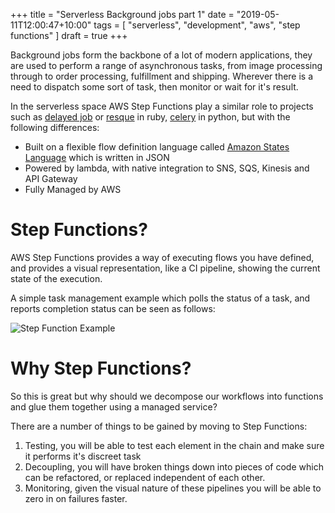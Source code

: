 +++
title = "Serverless Background jobs part 1"
date = "2019-05-11T12:00:47+10:00"
tags = [ "serverless", "development", "aws", "step functions" ]
draft = true
+++

Background jobs form the backbone of a lot of modern applications, they are used to perform a range of asynchronous tasks, from image processing through to order processing, fulfillment and shipping. Wherever there is a need to dispatch some sort of task, then monitor or wait for it's result.

In the serverless space AWS Step Functions play a similar role to projects such as [delayed job](https://github.com/collectiveidea/delayed_job) or [resque](https://github.com/resque/resque) in ruby, [celery](http://www.celeryproject.org/) in python, but with the following differences:

* Built on a flexible flow definition language called [Amazon States Language](https://states-language.net/spec.html) which is written in JSON
* Powered by lambda, with native integration to SNS, SQS, Kinesis and API Gateway
* Fully Managed by AWS

# Step Functions?

AWS Step Functions provides a way of executing flows you have defined, and provides a visual representation, like a CI pipeline, showing the current state of the execution. 

A simple task management example which polls the status of a task, and reports completion status can be seen as follows:

![Step Function Example](/images/2019-05-11_stepfunction.png)

# Why Step Functions?

So this is great but why should we decompose our workflows into functions and glue them together using a managed service? 

There are a number of things to be gained by moving to Step Functions:

1. Testing, you will be able to test each element in the chain and make sure it performs it's discreet task
2. Decoupling, you will have broken things down into pieces of code which can be refactored, or replaced independent of each other.
3. Monitoring, given the visual nature of these pipelines you will be able to zero in on failures faster.


